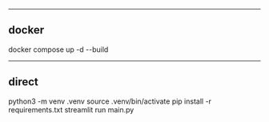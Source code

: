 ------------------------------------------------------
docker
------------------------------------------------------
docker compose up -d --build




------------------------------------------------------
direct
------------------------------------------------------
python3 -m venv .venv
source .venv/bin/activate
pip install -r requirements.txt
streamlit run main.py